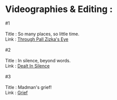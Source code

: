 
<h1>Videographies & Editing :</h1>

#1 <br/><br/>
Title : So many places, so little time. <br/>
Link  : <a href="https://www.facebook.com/61551031722598/videos/1204568377612193/">Through Pall Zizka's Eye</a> <br/>
<br/>
#2<br/><br/>
Title : In silence, beyond words. <br/>
Link  : <a href="https://www.facebook.com/61551031722598/videos/275314468650906"> Dealt In Silence</a><br/><br/>
#3<br/><br/>
Title : Madman's grief! <br/>
Link  : <a href="https://www.facebook.com/61551031722598/videos/1708949742865010"> Grief </a>
